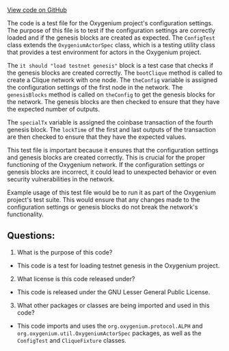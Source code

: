 [View code on GitHub](https://github.com/oxygenium/oxygenium/app/src/it/scala/org/oxygenium/app/ConfigTest.scala)

The code is a test file for the Oxygenium project's configuration settings. The purpose of this file is to test if the configuration settings are correctly loaded and if the genesis blocks are created as expected. The `ConfigTest` class extends the `OxygeniumActorSpec` class, which is a testing utility class that provides a test environment for actors in the Oxygenium project. 

The `it should "load testnet genesis"` block is a test case that checks if the genesis blocks are created correctly. The `bootClique` method is called to create a Clique network with one node. The `theConfig` variable is assigned the configuration settings of the first node in the network. The `genesisBlocks` method is called on `theConfig` to get the genesis blocks for the network. The genesis blocks are then checked to ensure that they have the expected number of outputs.

The `specialTx` variable is assigned the coinbase transaction of the fourth genesis block. The `lockTime` of the first and last outputs of the transaction are then checked to ensure that they have the expected values.

This test file is important because it ensures that the configuration settings and genesis blocks are created correctly. This is crucial for the proper functioning of the Oxygenium network. If the configuration settings or genesis blocks are incorrect, it could lead to unexpected behavior or even security vulnerabilities in the network.

Example usage of this test file would be to run it as part of the Oxygenium project's test suite. This would ensure that any changes made to the configuration settings or genesis blocks do not break the network's functionality.
## Questions: 
 1. What is the purpose of this code?
- This code is a test for loading testnet genesis in the Oxygenium project.

2. What license is this code released under?
- This code is released under the GNU Lesser General Public License.

3. What other packages or classes are being imported and used in this code?
- This code imports and uses the `org.oxygenium.protocol.ALPH` and `org.oxygenium.util.OxygeniumActorSpec` packages, as well as the `ConfigTest` and `CliqueFixture` classes.